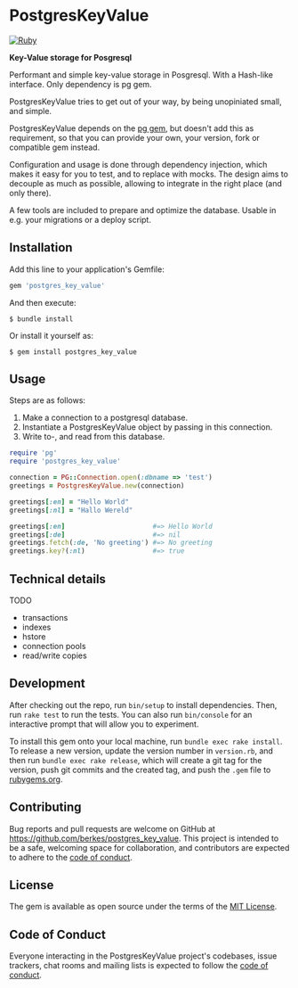 # PostgresKeyValue

[![Ruby](https://github.com/berkes/postgres_key_value/actions/workflows/main.yml/badge.svg)](https://github.com/berkes/postgres_key_value/actions/workflows/main.yml)

**Key-Value storage for Posgresql**

Performant and simple key-value storage in Posgresql. With a Hash-like
interface. Only dependency is pg gem.

PostgresKeyValue tries to get out of your way, by being unopiniated small, and
simple. 

PostgresKeyValue depends on the [pg gem](https://rubygems.org/gems/pg), but
doesn't add this as requirement, so that you can provide your own, your
version, fork or compatible gem instead.

Configuration and usage is done through dependency injection, which makes it
easy for you to test, and to replace with mocks. The design aims to decouple as
much as possible, allowing to integrate in the right place (and only there).

A few tools are included to prepare and optimize the database. Usable in e.g.
your migrations or a deploy script.

## Installation

Add this line to your application's Gemfile:

```ruby
gem 'postgres_key_value'
```

And then execute:

    $ bundle install

Or install it yourself as:

    $ gem install postgres_key_value

## Usage

Steps are as follows:

1. Make a connection to a postgresql database.
2. Instantiate a PostgresKeyValue object by passing in this connection.
3. Write to-, and read from this database.

```ruby
require 'pg'
require 'postgres_key_value'

connection = PG::Connection.open(:dbname => 'test')
greetings = PostgresKeyValue.new(connection) 

greetings[:en] = "Hello World"
greetings[:nl] = "Hallo Wereld"

greetings[:en]                      #=> Hello World
greetings[:de]                      #=> nil
greetings.fetch(:de, 'No greeting') #=> No greeting
greetings.key?(:nl)                 #=> true
```

## Technical details

TODO

* transactions
* indexes
* hstore
* connection pools
* read/write copies

## Development

After checking out the repo, run `bin/setup` to install dependencies. Then, run `rake test` to run the tests. You can also run `bin/console` for an interactive prompt that will allow you to experiment.

To install this gem onto your local machine, run `bundle exec rake install`. To release a new version, update the version number in `version.rb`, and then run `bundle exec rake release`, which will create a git tag for the version, push git commits and the created tag, and push the `.gem` file to [rubygems.org](https://rubygems.org).

## Contributing

Bug reports and pull requests are welcome on GitHub at
https://github.com/berkes/postgres_key_value. This project is intended to be a
safe, welcoming space for collaboration, and contributors are expected to
adhere to the [code of conduct](https://github.com/berkes/postgres_key_value/blob/master/CODE_OF_CONDUCT.md).

## License

The gem is available as open source under the terms of the [MIT License](https://opensource.org/licenses/MIT).

## Code of Conduct

Everyone interacting in the PostgresKeyValue project's codebases, issue trackers, chat rooms and mailing lists is expected to follow the [code of conduct](https://github.com/berkes/postgres_key_value/blob/master/CODE_OF_CONDUCT.md).
